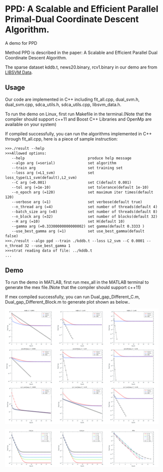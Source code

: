 # PPD: A Scalable and Efficient Parallel Primal-Dual Coordinate Descent Algorithm.
A demo for PPD 

Method PPD is described in the paper: A Scalable and Efficient Parallel Dual Coordinate Descent Algorithm.

The sparse dataset kddb.t, news20.binary, rcv1.binary in our demo are from [LIBSVM Data](https://www.csie.ntu.edu.tw/~cjlin/libsvmtools/datasets/).

## Usage

Our code are implemented in C++ including fit_all.cpp, dual_svm.h, dual_svm.cpp, sdca_utils.h, sdca_utils.cpp, libsvm_data.h.

To run the demo on Linux, first run Makefile in the terminal.(Note that the compiler should support c++11 and Boost C++ Libraries and OpenMp are available on your system)

If compiled successfully, you can run the algorithms implemented in C++ through fit_all.cpp, here is a piece of sample instruction:

```
>>>./result --help
>>>Allowed options:
   --help                             produce help message
   --algo arg (=serial)               set algorithm
   --train arg                        set training set
   --loss arg (=L1_svm)               set loss_type(L1_svm(default),L2_svm)
   --C arg (=0.001)                   set C(default 0.001)
   --tol arg (=1e-10)                 set tolerance(default 1e-10)
   --n_epoch arg (=120)               set maximum iter times(default 120)
   --verbose arg (=1)                 set verbose(default true)
   --n_thread arg (=4)                set number of threads(default 4)
   --batch_size arg (=8)              set number of threads(default 8)
   --n_block arg (=32)                set number of blocks(default 32)
   --H arg (=10)                      set H(default 10)
   --gamma arg (=0.33300000000000002) set gamma(default 0.3333 )
   --use_best_gamma arg (=1)          set use_best_gamma(default false)
>>>./result --algo ppd --train ./kddb.t --loss L2_svm --C 0.0001 --n_thread 32 --use_best_gamma 1
>>>strat reading data of file: ../kddb.t
...
```
## Demo

To run the demo in MATLAB, first run mex_all in the MATLAB terminal to generate the mex file.(Note that the compiler should support c++11)

If mex compiled successfully, you can run Dual_gap_Different_C.m, Dual_gap_Different_Block.m to generate plot shown as below..

![Different_C](https://github.com/IMSEMZPZ/PPD/blob/master/Different_C.jpg)

![Different_C](https://github.com/IMSEMZPZ/PPD/blob/master/Different_Block.jpg)
